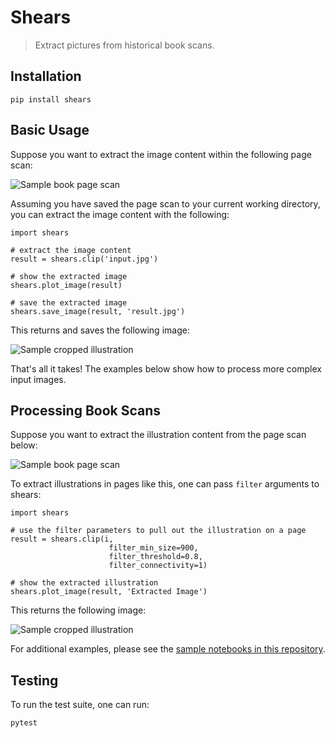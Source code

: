 # Shears

> Extract pictures from historical book scans.

## Installation

```
pip install shears
```

## Basic Usage

Suppose you want to extract the image content within the following page scan:

![Sample book page scan](https://gist.githubusercontent.com/duhaime/2f70ac5c0b772f1f790c94302121faf8/raw/55afb0e5145cc64288410476f455c9a820617fcc/gb3010_papmc_Folder-05795_0003.jpg)

Assuming you have saved the page scan to your current working directory, you can extract the image content with the following:

```
import shears

# extract the image content
result = shears.clip('input.jpg')

# show the extracted image
shears.plot_image(result)

# save the extracted image
shears.save_image(result, 'result.jpg')
```

This returns and saves the following image:

![Sample cropped illustration](https://gist.githubusercontent.com/duhaime/2f70ac5c0b772f1f790c94302121faf8/raw/55afb0e5145cc64288410476f455c9a820617fcc/cropped.jpg)

That's all it takes! The examples below show how to process more complex input images.

## Processing Book Scans

Suppose you want to extract the illustration content from the page scan below:

![Sample book page scan](https://gist.githubusercontent.com/duhaime/2f70ac5c0b772f1f790c94302121faf8/raw/55afb0e5145cc64288410476f455c9a820617fcc/1812_Page_03.jpg)

To extract illustrations in pages like this, one can pass `filter` arguments to shears:

```
import shears

# use the filter parameters to pull out the illustration on a page
result = shears.clip(i,
                      filter_min_size=900,
                      filter_threshold=0.8,
                      filter_connectivity=1)

# show the extracted illustration
shears.plot_image(result, 'Extracted Image')
```

This returns the following image:

![Sample cropped illustration](https://gist.githubusercontent.com/duhaime/2f70ac5c0b772f1f790c94302121faf8/raw/55afb0e5145cc64288410476f455c9a820617fcc/telescope.png)

For additional examples, please see the [sample notebooks in this repository](./examples).

## Testing

To run the test suite, one can run:

```
pytest
```